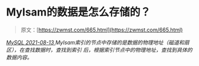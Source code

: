 <!--yml
category: 未分类
date: 0001-01-01 00:00:00
--->

# MyIsam的数据是怎么存储的？

> 原文：[https://zwmst.com/665.html](https://zwmst.com/665.html)

   [ *MySQL* ](https://zwmst.com/mysql)*[ <time datetime="2021-08-14T07:52:26+08:00"> 2021-08-13 </time> ](https://zwmst.com/665.html)  MyIsam索引的节点中存储的是数据的物理地址（磁道和扇区），在查找数据时，查找到索引 后，根据索引节点中的物理地址，查找到具体的数据内容。*